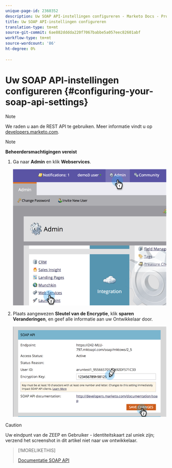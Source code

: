 ```yaml
---
unique-page-id: 2360352
description: Uw SOAP API-instellingen configureren - Marketo Docs - Productdocumentatie
title: Uw SOAP API-instellingen configureren
translation-type: tm+mt
source-git-commit: 6ae882dddda220f7067babbe5a057eec82601abf
workflow-type: tm+mt
source-wordcount: '86'
ht-degree: 0%

---
```



# Uw SOAP API-instellingen configureren {#configuring-your-soap-api-settings}

>[!NOTE]
>
>We raden u aan de REST API te gebruiken. Meer informatie vindt u op [developers.marketo.com](https://developers.marketo.com/documentation/rest/).

>[!NOTE]
>
>**Beheerdersmachtigingen vereist**

1. Ga naar **Admin** en klik **Webservices**.

   ![](assets/image2014-9-19-10-3a58-3a11.png)

1. Plaats aangewezen **Sleutel van de Encryptie**, klik **sparen Veranderingen**, en geef alle informatie aan uw Ontwikkelaar door.

   ![](assets/image2014-9-19-11-3a0-3a46.png)

>[!CAUTION]
>
>Uw eindpunt van de ZEEP en Gebruiker - identiteitskaart zal uniek zijn; verzend het screenshot in dit artikel niet naar uw ontwikkelaar.

>[!MORELIKETHIS]
>
>[Documentatie SOAP API](https://developers.marketo.com/documentation/soap/)
